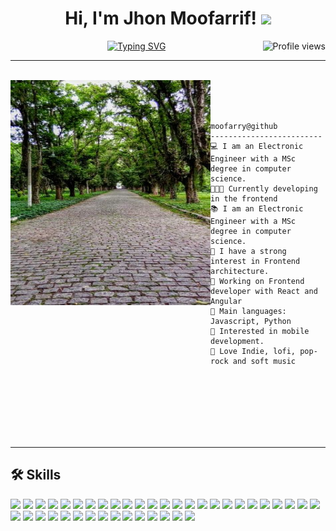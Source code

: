 <!-- title -->
<div>
<h1 align="center">
  Hi, I'm Jhon Moofarrif!
  <img src="https://media.giphy.com/media/hvRJCLFzcasrR4ia7z/giphy.gif" width="40">
</h1>
</div>

<!-- letters and views -->
<div>
  <img src="https://gpvc.arturio.dev/moofarry" alt="Profile views" align='right'/>
  <a href="https://github.com/moofarry/moofarry/"> </a>

  <p align="center">
   <a href="https://git.io/typing-svg">
    <img src="https://readme-typing-svg.demolab.com?font=Fira+Code&duration=4996&pause=1000&center=true&vCenter=true&lines=Frontend+JS+Developer;React+%7C+Angular+%7C+Microfronts;Always+keep+learning+new+things" alt="Typing SVG" />
   </a>
  </p>
</div>

<hr/>
<br/>

<!-- description -->
<div>
  <img align="left" height="360" src="./pic.jpeg" alt="Unfortunately I didn't find the author of the pic, feel to open a pull request if found" width="320" />
<br/>
<br/>
<br/>

```
moofarry@github
-------------------------
💻 I am an Electronic Engineer with a MSc degree in computer science.
👨🏽‍💻 Currently developing in the frontend
📚 I am an Electronic Engineer with a MSc degree in computer science.
📝 I have a strong interest in Frontend  architecture.
🔭 Working on Frontend developer with React and Angular
🌟 Main languages: Javascript, Python
🚩 Interested in mobile development.
🎵 Love Indie, lofi, pop-rock and soft music
```

</div>
<br/>
<br/>
<br/>
<br/>
<br/>
<br/>
<hr/>

## 🛠️ Skills

<p>
    <img  src="https://img.shields.io/badge/Keras-FF0000?style=for-the-badge&logo=keras&logoColor=white">
    <img  src="https://img.shields.io/badge/PyTorch-EE4C2C?style=for-the-badge&logo=pytorch&logoColor=white">
    <img  src="https://img.shields.io/badge/TensorFlow-FF6F00?style=for-the-badge&logo=tensorflow&logoColor=white">
    <img  src="https://img.shields.io/badge/PostgreSQL-316192?style=for-the-badge&logo=postgresql&logoColor=white"></a>
    <img  src="https://img.shields.io/badge/Oracle-F80000?style=for-the-badge&logo=Oracle&logoColor=white"></a>
    <img  src="https://img.shields.io/badge/SQLite-07405E?style=for-the-badge&logo=sqlite&logoColor=white"></a>
    <img  src="https://img.shields.io/badge/Figma-F24E1E?style=for-the-badge&logo=figma&logoColor=white"></a>
    <img  src="https://img.shields.io/badge/Angular-DD0031?style=for-the-badge&logo=angular&logoColor=white"></a>
    <img  src="https://img.shields.io/badge/Ant%20Design-1890FF?style=for-the-badge&logo=antdesign&logoColor=white"></a>
    <img  src="https://img.shields.io/badge/Apollo%20GraphQL-311C87?&style=for-the-badge&logo=Apollo%20GraphQL&logoColor=white"></a>
    <img  src="https://img.shields.io/badge/Babel-F9DC3E?style=for-the-badge&logo=babel&logoColor=white"></a>
    <img  src="https://img.shields.io/badge/Bootstrap-563D7C?style=for-the-badge&logo=bootstrap&logoColor=white"></a>
    <img  src="https://img.shields.io/badge/Chakra--UI-319795?style=for-the-badge&logo=chakra-ui&logoColor=white"></a>
    <img  src="https://img.shields.io/badge/conda-342B029.svg?&style=for-the-badge&logo=anaconda&logoColor=white"></a>
    <img  src="https://img.shields.io/badge/Expo-1B1F23?style=for-the-badge&logo=expo&logoColor=white"></a>
    <img  src="https://img.shields.io/badge/GraphQl-E10098?style=for-the-badge&logo=graphql&logoColor=white"></a>
    <img  src="https://img.shields.io/badge/Jest-C21325?style=for-the-badge&logo=jest&logoColor=white"></a>
    <img  src="https://img.shields.io/badge/Material%20UI-007FFF?style=for-the-badge&logo=mui&logoColor=white"></a>
    <img  src="https://img.shields.io/badge/npm-CB3837?style=for-the-badge&logo=npm&logoColor=white"></a>
    <img  src="https://img.shields.io/badge/OpenCV-27338e?style=for-the-badge&logo=OpenCV&logoColor=white"></a>
    <img  src="https://img.shields.io/badge/OpenCV-27338e?style=for-the-badge&logo=OpenCV&logoColor=white"></a>
    <img  src="https://img.shields.io/badge/React-20232A?style=for-the-badge&logo=react&logoColor=61DAFB"></a>
    <img  src="https://img.shields.io/badge/React-20232A?style=for-the-badge&logo=react&logoColor=61DAFB"></a>
    <img  src="https://img.shields.io/badge/Redux-593D88?style=for-the-badge&logo=redux&logoColor=white"></a>
    <img  src="https://img.shields.io/badge/Tailwind_CSS-38B2AC?style=for-the-badge&logo=tailwind-css&logoColor=white"></a>
    <img  src="https://img.shields.io/badge/Vite-B73BFE?style=for-the-badge&logo=vite&logoColor=FFD62E"></a>
    <img  src="https://img.shields.io/badge/Webpack-8DD6F9?style=for-the-badge&logo=Webpack&logoColor=white"></a>
    <img  src="https://img.shields.io/badge/Yarn-2C8EBB?style=for-the-badge&logo=yarn&logoColor=white"></a>
    <img  src="https://img.shields.io/badge/CSS3-1572B6?style=for-the-badge&logo=css3&logoColor=white"></a>
    <img  src="https://img.shields.io/badge/HTML5-E34F26?style=for-the-badge&logo=html5&logoColor=white"></a>
    <img  src="https://img.shields.io/badge/JavaScript-323330?style=for-the-badge&logo=javascript&logoColor=F7DF1E"></a>
    <img  src="https://img.shields.io/badge/Numpy-777BB4?style=for-the-badge&logo=numpy&logoColor=white"></a>
    <img  src="https://img.shields.io/badge/Pandas-2C2D72?style=for-the-badge&logo=pandas&logoColor=white"></a>
    <img  src="https://img.shields.io/badge/Pandas-2C2D72?style=for-the-badge&logo=pandas&logoColor=white"></a>
    <img  src="https://img.shields.io/badge/PLSQL-F80000?style=for-the-badge&logo=oracle&logoColor=black"></a>
    <img  src="https://img.shields.io/badge/Python-FFD43B?style=for-the-badge&logo=python&logoColor=blue"></a>
    <img  src="https://img.shields.io/badge/scikit_learn-F7931E?style=for-the-badge&logo=scikit-learn&logoColor=white"></a>
    <img  src="https://img.shields.io/badge/TypeScript-007ACC?style=for-the-badge&logo=typescript&logoColor=white"></a>
    <img  src="https://img.shields.io/badge/PyTorch-EE4C2C?style=for-the-badge&logo=PyTorch&logoColor=white"></a>
    <img  src="https://img.shields.io/badge/React_Native-20232A?style=for-the-badge&logo=react&logoColor=61DAFB"></a>

</p>
